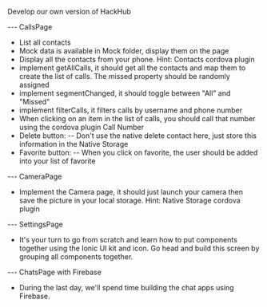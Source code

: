 Develop our own version of HackHub

--- CallsPage
- List all contacts
 - Mock data is available in Mock folder, display them on the page
 - Display all the contacts from your phone. Hint: Contacts cordova plugin
 - implement getAllCalls, it should get all the contacts and map them to create the list of calls.
    The missed property should be randomly assigned 
 - implement segmentChanged, it should toggle between "All" and "Missed"
 - implement filterCalls, it filters calls by username and phone number
 - When clicking on an item in the list of calls, you should call that number using the cordova plugin Call Number 
 - Delete button:
   -- Don't use the native delete contact here, just store this information in the Native Storage
 - Favorite button:
   -- When you click on favorite, the user should be added into your list of favorite


--- CameraPage
 - Implement the Camera page, it should just launch your camera then save the picture in your local storage. Hint: Native Storage cordova plugin


--- SettingsPage
 - It's your turn to go from scratch and learn how to put components together using the Ionic UI kit and icon. Go head and build this screen by
 grouping all components together. 

--- ChatsPage with Firebase
 - During the last day, we'll spend time building the chat apps using Firebase.
